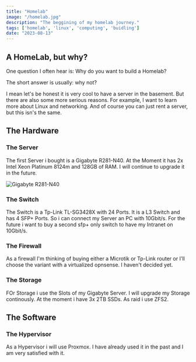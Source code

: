 ```yaml
---
title: "Homelab"
image: "/homelab.jpg"
description: "The beggining of my homelab journey."
tags: ['homelab', 'linux', 'computing', 'buidling'] 
date: "2023-08-13"
---
```


## A HomeLab, but why?
One question I often hear is: Why do you want to build a Homelab?

The short answer is usually: why not?

I mean let's be honest it is very cool to have a server in the basement. But there are also some more serious reasons. For example, I want to learn more about Linux and networking. And of course you can just rent a server, but this isn's the same.

## The Hardware

### The Server
The first Server i bought is a Gigabyte R281-N40. At the Moment it has 2x Intel Xeon Platinum 8124m and 128GB of RAM. I will continue to upgrade it in the future. 

![Gigabyte R281-N40](/gigabyte_r281-n40.png)

### The Switch

The Switch is a Tp-Link TL-SG3428X with 24 Ports. It is a L3 Switch and has 4 SFP+ Ports. So i can connect my Server an PC with 10Gbit/s. For the future i want to buy a second sfp+ only switch to have my Intranet on 10Gbit/s.

### The Firewall

As a firewall I'm thinking of buying either a Microtik or Tp-Link router or I'll choose the variant with a virtualized opnsense. I haven't decided yet.

### The Storage

FOr Storage i use the Slots of my Gigabyte Server. I will upgrade my Storage continously. At the moment i have 3x 2TB SSDs. As raid i use ZFS2. 

## The Software

### The Hypervisor

As a Hypervisor i will use Proxmox. I have already used it in the past and I am very satisfied with it.

